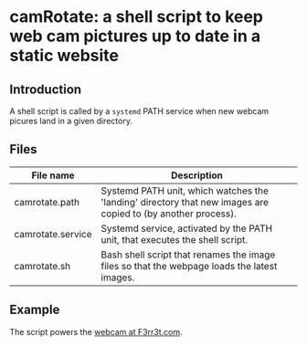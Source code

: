 # camRotate: a shell script to keep web cam pictures up to date in a static website

## Introduction

A shell script is called by a `systemd` PATH service when new webcam picures land in a given directory.

## Files

File name | Description
----------|------------
camrotate.path| Systemd PATH unit, which watches the 'landing' directory that new images are copied to (by another process).
camrotate.service | Systemd service, activated by the PATH unit, that executes the shell script.
camrotate.sh | Bash shell script that renames the image files so that the webpage loads the latest images.

## Example

The script powers the [webcam at F3rr3t.com](http://f3rr3t.com).
